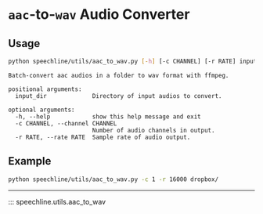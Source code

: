 # `aac`-to-`wav` Audio Converter

## Usage

```sh
python speechline/utils/aac_to_wav.py [-h] [-c CHANNEL] [-r RATE] input_dir
```

```
Batch-convert aac audios in a folder to wav format with ffmpeg.

positional arguments:
  input_dir             Directory of input audios to convert.

optional arguments:
  -h, --help            show this help message and exit
  -c CHANNEL, --channel CHANNEL
                        Number of audio channels in output.
  -r RATE, --rate RATE  Sample rate of audio output.
```

## Example

```sh
python speechline/utils/aac_to_wav.py -c 1 -r 16000 dropbox/
```

---

::: speechline.utils.aac_to_wav